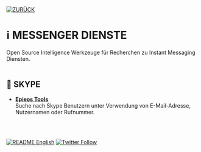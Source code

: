 <div align="left">
  <a href="https://github.com/ot2i7ba/OSINT/blob/main/de/"><img alt="ZURÜCK" src="https://img.shields.io/badge/ZURÜCK-lightgrey.svg?style=for-the-badge"></a>
</div>

# ℹ️ MESSENGER DIENSTE
Open Source Intelligence Werkzeuge für Recherchen zu Instant Messaging Diensten.<br/><br/>

## 📑 SKYPE
- **[Epieos Tools](https://tools.epieos.com/skype.php "Epieos Tools - Skype Lookup")**<br/>
Suche nach Skype Benutzern unter Verwendung von E-Mail-Adresse, Nutzernamen oder Rufnummer.

<br/><br/>
<div align="left">
  <a href="https://github.com/ot2i7ba/OSINT/blob/main/en/README.md"><img alt="README English" src="https://img.shields.io/badge/README-English-lightgrey.svg?style=for-the-badge"></a>
  <a href="https://twitter.com/intent/follow?screen_name=ot2i7ba"><img alt="Twitter Follow" src="https://img.shields.io/twitter/follow/ot2i7ba?logo=twitter&logoColor=white&style=for-the-badge"></a>
</div>
